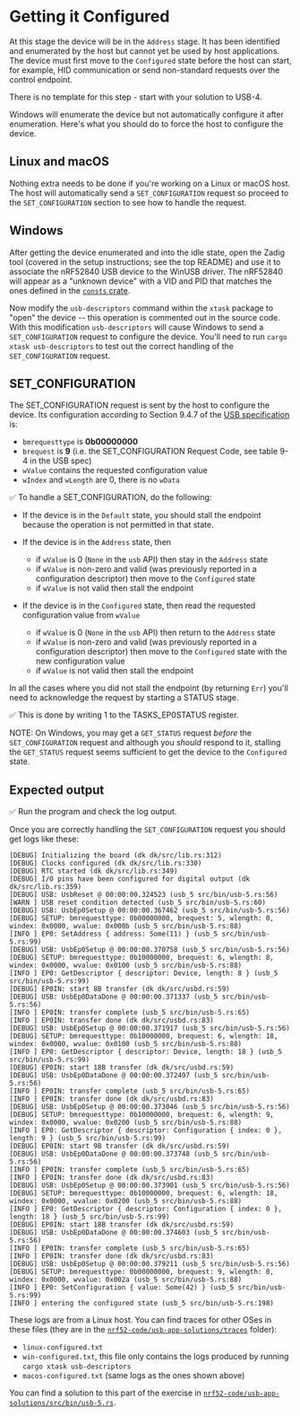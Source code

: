 # Getting it Configured

At this stage the device will be in the `Address` stage. It has been identified and enumerated by the host but cannot yet be used by host applications. The device must first move to the `Configured` state before the host can start, for example, HID communication or send non-standard requests over the control endpoint.

There is no template for this step - start with your solution to USB-4.

Windows will enumerate the device but not automatically configure it after enumeration. Here's what you should do to force the host to configure the device.

## Linux and macOS

Nothing extra needs to be done if you're working on a Linux or macOS host. The host will automatically send a `SET_CONFIGURATION` request so proceed to the `SET_CONFIGURATION` section to see how to handle the request.

## Windows

After getting the device enumerated and into the idle state, open the Zadig tool (covered in the setup instructions; see the top README) and use it to associate the nRF52840 USB device to the WinUSB driver. The nRF52840 will appear as a "unknown device" with a VID and PID that matches the ones defined in the [`consts` crate](../../nrf52-code/consts/src/lib.rs).

Now modify the `usb-descriptors` command within the `xtask` package to "open" the device -- this operation is commented out in the source code. With this modification `usb-descriptors` will cause Windows to send a `SET_CONFIGURATION` request to configure the device. You'll need to run `cargo xtask usb-descriptors` to test out the correct handling of the `SET_CONFIGURATION` request.

## SET_CONFIGURATION

The SET_CONFIGURATION request is sent by the host to configure the device. Its configuration according to Section 9.4.7 of the [USB specification] is:

- `bmrequesttype` is **0b00000000**
- `brequest` is **9** (i.e. the SET_CONFIGURATION Request Code, see table 9-4 in the USB spec)
- `wValue` contains the requested configuration value
- `wIndex` and `wLength` are 0, there is no `wData`

[USB specification]: ./nrf52-usb-usb-specification.md

✅ To handle a SET_CONFIGURATION, do the following:

- If the device is in the `Default` state, you should stall the endpoint because the operation is not permitted in that state.

- If the device is in the `Address` state, then
  - if `wValue` is 0 (`None` in the `usb` API) then stay in the `Address` state
  - if `wValue` is non-zero and valid (was previously reported in a configuration descriptor) then move to the `Configured` state
  - if `wValue` is not valid then stall the endpoint

- If the device is in the `Configured` state, then read the requested configuration value from `wValue`
  - if `wValue` is 0 (`None` in the `usb` API) then return to the `Address` state
  - if `wValue` is non-zero and valid (was previously reported in a configuration descriptor) then move to the `Configured` state with the new configuration value
  - if `wValue` is not valid then stall the endpoint

In all the cases where you did not stall the endpoint (by returning `Err`) you'll need to acknowledge the request by starting a STATUS stage.

✅ This is done by writing 1 to the TASKS_EP0STATUS register.

NOTE: On Windows, you may get a `GET_STATUS` request *before* the `SET_CONFIGURATION` request and although you *should* respond to it, stalling the `GET_STATUS` request seems sufficient to get the device to the `Configured` state.

## Expected output

✅ Run the program and check the log output.

Once you are correctly handling the `SET_CONFIGURATION` request you should get logs like these:

```text
[DEBUG] Initializing the board (dk dk/src/lib.rs:312)
[DEBUG] Clocks configured (dk dk/src/lib.rs:330)
[DEBUG] RTC started (dk dk/src/lib.rs:349)
[DEBUG] I/O pins have been configured for digital output (dk dk/src/lib.rs:359)
[DEBUG] USB: UsbReset @ 00:00:00.324523 (usb_5 src/bin/usb-5.rs:56)
[WARN ] USB reset condition detected (usb_5 src/bin/usb-5.rs:60)
[DEBUG] USB: UsbEp0Setup @ 00:00:00.367462 (usb_5 src/bin/usb-5.rs:56)
[DEBUG] SETUP: bmrequesttype: 0b00000000, brequest: 5, wlength: 0, windex: 0x0000, wvalue: 0x000b (usb_5 src/bin/usb-5.rs:88)
[INFO ] EP0: SetAddress { address: Some(11) } (usb_5 src/bin/usb-5.rs:99)
[DEBUG] USB: UsbEp0Setup @ 00:00:00.370758 (usb_5 src/bin/usb-5.rs:56)
[DEBUG] SETUP: bmrequesttype: 0b10000000, brequest: 6, wlength: 8, windex: 0x0000, wvalue: 0x0100 (usb_5 src/bin/usb-5.rs:88)
[INFO ] EP0: GetDescriptor { descriptor: Device, length: 8 } (usb_5 src/bin/usb-5.rs:99)
[DEBUG] EP0IN: start 8B transfer (dk dk/src/usbd.rs:59)
[DEBUG] USB: UsbEp0DataDone @ 00:00:00.371337 (usb_5 src/bin/usb-5.rs:56)
[INFO ] EP0IN: transfer complete (usb_5 src/bin/usb-5.rs:65)
[INFO ] EP0IN: transfer done (dk dk/src/usbd.rs:83)
[DEBUG] USB: UsbEp0Setup @ 00:00:00.371917 (usb_5 src/bin/usb-5.rs:56)
[DEBUG] SETUP: bmrequesttype: 0b10000000, brequest: 6, wlength: 18, windex: 0x0000, wvalue: 0x0100 (usb_5 src/bin/usb-5.rs:88)
[INFO ] EP0: GetDescriptor { descriptor: Device, length: 18 } (usb_5 src/bin/usb-5.rs:99)
[DEBUG] EP0IN: start 18B transfer (dk dk/src/usbd.rs:59)
[DEBUG] USB: UsbEp0DataDone @ 00:00:00.372497 (usb_5 src/bin/usb-5.rs:56)
[INFO ] EP0IN: transfer complete (usb_5 src/bin/usb-5.rs:65)
[INFO ] EP0IN: transfer done (dk dk/src/usbd.rs:83)
[DEBUG] USB: UsbEp0Setup @ 00:00:00.373046 (usb_5 src/bin/usb-5.rs:56)
[DEBUG] SETUP: bmrequesttype: 0b10000000, brequest: 6, wlength: 9, windex: 0x0000, wvalue: 0x0200 (usb_5 src/bin/usb-5.rs:88)
[INFO ] EP0: GetDescriptor { descriptor: Configuration { index: 0 }, length: 9 } (usb_5 src/bin/usb-5.rs:99)
[DEBUG] EP0IN: start 9B transfer (dk dk/src/usbd.rs:59)
[DEBUG] USB: UsbEp0DataDone @ 00:00:00.373748 (usb_5 src/bin/usb-5.rs:56)
[INFO ] EP0IN: transfer complete (usb_5 src/bin/usb-5.rs:65)
[INFO ] EP0IN: transfer done (dk dk/src/usbd.rs:83)
[DEBUG] USB: UsbEp0Setup @ 00:00:00.373901 (usb_5 src/bin/usb-5.rs:56)
[DEBUG] SETUP: bmrequesttype: 0b10000000, brequest: 6, wlength: 18, windex: 0x0000, wvalue: 0x0200 (usb_5 src/bin/usb-5.rs:88)
[INFO ] EP0: GetDescriptor { descriptor: Configuration { index: 0 }, length: 18 } (usb_5 src/bin/usb-5.rs:99)
[DEBUG] EP0IN: start 18B transfer (dk dk/src/usbd.rs:59)
[DEBUG] USB: UsbEp0DataDone @ 00:00:00.374603 (usb_5 src/bin/usb-5.rs:56)
[INFO ] EP0IN: transfer complete (usb_5 src/bin/usb-5.rs:65)
[INFO ] EP0IN: transfer done (dk dk/src/usbd.rs:83)
[DEBUG] USB: UsbEp0Setup @ 00:00:00.379211 (usb_5 src/bin/usb-5.rs:56)
[DEBUG] SETUP: bmrequesttype: 0b00000000, brequest: 9, wlength: 0, windex: 0x0000, wvalue: 0x002a (usb_5 src/bin/usb-5.rs:88)
[INFO ] EP0: SetConfiguration { value: Some(42) } (usb_5 src/bin/usb-5.rs:99)
[INFO ] entering the configured state (usb_5 src/bin/usb-5.rs:198)
```

These logs are from a Linux host. You can find traces for other OSes in these files (they are in the [`nrf52-code/usb-app-solutions/traces`](../../nrf52-code/usb-app-solutions/traces) folder):

- `linux-configured.txt`
- `win-configured.txt`, this file only contains the logs produced by running `cargo xtask usb-descriptors`
- `macos-configured.txt` (same logs as the ones shown above)

You can find a solution to this part of the exercise in [`nrf52-code/usb-app-solutions/src/bin/usb-5.rs`](../../nrf52-code/usb-app-solutions/src/bin/usb-5.rs).

